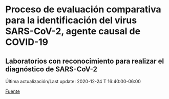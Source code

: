 # Proceso de evaluación comparativa para la identificación del virus SARS-CoV-2, agente causal de COVID-19
## Laboratorios con reconocimiento para realizar el diagnóstico de SARS-CoV-2
 
 Última actualización/Last update: 2020-12-24 T 16:40:00-06:00
 
 [Fuente]( https://www.gob.mx/salud/documentos/coronavirus-covid-19-240014?state=published)

